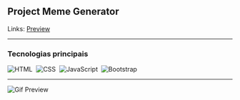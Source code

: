 ## Project Meme Generator

Links: <a href="https://guyddogl.github.io/trybe-project-meme-generator/">Preview</a>
<hr/>

### Tecnologias principais
![HTML](https://img.shields.io/badge/-HTML-1b374b?style=for-the-badge&logo=HTML5)&nbsp;
![CSS](https://img.shields.io/badge/-CSS-1b374b?style=for-the-badge&logo=CSS3&logoColor=1572B6)&nbsp;
![JavaScript](https://img.shields.io/badge/-JavaScript-1b374b?style=for-the-badge&logo=javascript)&nbsp;
![Bootstrap](https://img.shields.io/badge/-Bootstrap-1b374b?style=for-the-badge&logo=Bootstrap)&nbsp;
<hr/>

<img src="https://guyddogl.github.io/trybe-project-meme-generator/imgs/memegenerator.gif" alt="Gif Preview" />
